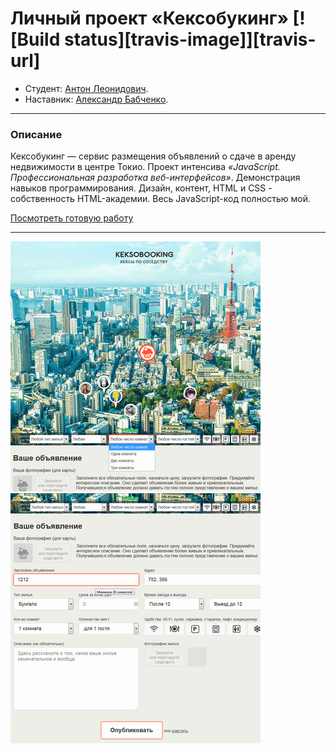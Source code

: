 # Личный проект «Кексобукинг» [![Build status][travis-image]][travis-url]

* Студент: [Антон Леонидович](https://up.htmlacademy.ru/javascript/18/user/948947).
* Наставник: [Александр Бабченко](https://htmlacademy.ru/profile/babtshe).

---
### Описание
Кексобукинг — сервис размещения объявлений о сдаче в аренду недвижимости в центре Токио. Проект интенсива *«JavaScript. Профессиональная разработка веб-интерфейсов»*. Демонстрация навыков программирования. Дизайн, контент, HTML и CSS - собственность HTML-академии. Весь JavaScript-код полностью мой.

[Посмотреть готовую работу](https://utavegu.github.io/948947-keksobooking-18/)

---

![](./img/kb1_400x400.png) ![](./img/kb2_400x400.png)
